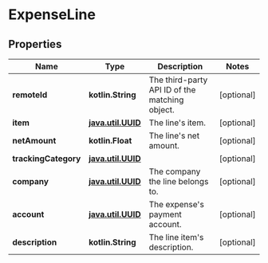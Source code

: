 
# ExpenseLine

## Properties
Name | Type | Description | Notes
------------ | ------------- | ------------- | -------------
**remoteId** | **kotlin.String** | The third-party API ID of the matching object. |  [optional]
**item** | [**java.util.UUID**](java.util.UUID.md) | The line&#39;s item. |  [optional]
**netAmount** | **kotlin.Float** | The line&#39;s net amount. |  [optional]
**trackingCategory** | [**java.util.UUID**](java.util.UUID.md) |  |  [optional]
**company** | [**java.util.UUID**](java.util.UUID.md) | The company the line belongs to. |  [optional]
**account** | [**java.util.UUID**](java.util.UUID.md) | The expense&#39;s payment account. |  [optional]
**description** | **kotlin.String** | The line item&#39;s description. |  [optional]



